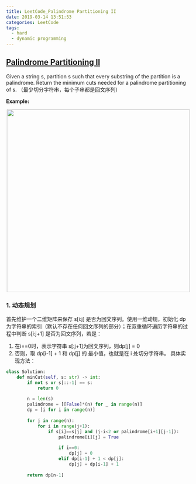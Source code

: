 ```yaml
---
title: LeetCode_Palindrome Partitioning II
date: 2019-03-14 13:51:53
categories: LeetCode
tags: 
  - hard
  - dynamic programming
---
```


## [Palindrome Partitioning II](https://leetcode.com/problems/palindrome-partitioning-ii/)

Given a string s, partition s such that every substring of the partition is a palindrome. Return the minimum cuts needed for a palindrome partitioning of s.
（最少切分字符串，每个子串都是回文序列）

<!--more-->

**Example:** 

<div align=center>
	<img src="/images/leetcode_132.png" width = "500" align=center/>
</div>


### 1. 动态规划
首先维护一个二维矩阵来保存 s[i:j] 是否为回文序列。使用一维动规，初始化 dp 为字符串的索引（默认不存在任何回文序列的部分）；在双重循环遍历字符串的过程中判断 s[i:j+1] 是否为回文序列，若是：
1. 在i==0时，表示字符串 s[:j+1]为回文序列，则dp[j] = 0
2. 否则，取 dp[i-1] + 1 和 dp[j] 的 最小值，也就是在 i 处切分字符串。
具体实现方法：

```python
class Solution:
    def minCut(self, s: str) -> int:
        if not s or s[::-1] == s:
            return 0
        
        n = len(s)
        palindrome = [[False]*(n) for _ in range(n)]
        dp = [i for i in range(n)]
        
        for j in range(n):
            for i in range(j+1):
                if s[i]==s[j] and (j-i<2 or palindrome[i+1][j-1]):
                    palindrome[i][j] = True
                    
                    if i==0:
                        dp[j] = 0
                    elif dp[i-1] + 1 < dp[j]:
                        dp[j] = dp[i-1] + 1
            
        return dp[n-1]
```